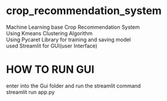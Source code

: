 # crop_recommendation_system
Machine Learning base Crop Recommendation System  
Using Kmeans Clustering Algorithm  
Using Pycaret Library for training and saving model  
used Streamlit for GUI(user Interface)  
  
# HOW TO RUN GUI  
enter into the Gui folder and run the streamlit command     
  streamlit run app.py 
